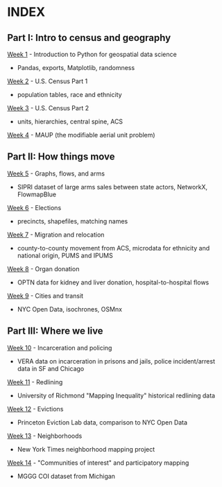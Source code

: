 # INDEX

## Part I: Intro to census and geography

[Week 1](Week1.ipynb) - Introduction to Python for geospatial data science
- Pandas, exports, Matplotlib, randomness

[Week 2](Week2.ipynb) - U.S. Census Part 1
- population tables, race and ethnicity

[Week 3](Week3.ipynb) - U.S. Census Part 2
- units, hierarchies, central spine, ACS

[Week 4](Week4.ipynb) - MAUP (the modifiable aerial unit problem) 

## Part II: How things move

[Week 5](Week5.ipynb) - Graphs, flows, and arms
- SIPRI dataset of large arms sales between state actors, NetworkX, FlowmapBlue

[Week 6](Week6.ipynb) - Elections
- precincts, shapefiles, matching names

[Week 7](Week7.ipynb) - Migration and relocation
- county-to-county movement from ACS, microdata for ethnicity and national origin, PUMS and IPUMS

[Week 8](Week8.ipynb) - Organ donation
- OPTN data for kidney and liver donation, hospital-to-hospital flows

[Week 9](Week9.ipynb) - Cities and transit
- NYC Open Data, isochrones, OSMnx

## Part III: Where we live 

[Week 10](Week10.ipynb) - Incarceration and policing
- VERA data on incarceration in prisons and jails, police incident/arrest data in SF and Chicago

[Week 11](Week11.ipynb) - Redlining
- University of Richmond "Mapping Inequality" historical redlining data

[Week 12](Week12.ipynb) - Evictions
- Princeton Eviction Lab data, comparison to NYC Open Data

[Week 13](Week13.ipynb) - Neighborhoods
- New York Times neighborhood mapping project

[Week 14](Week14.ipynb) - "Communities of interest" and participatory mapping
- MGGG COI dataset from Michigan

